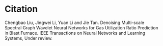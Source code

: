 # Citation
Chengbao Liu, Jingwei Li, Yuan Li and Jie Tan. Denoising Multi-scale Spectral Graph Wavelet Neural Networks for Gas Utilization Ratio Prediction in Blast Furnace. IEEE Transactions on Neural Networks and Learning Systems, Under review.
